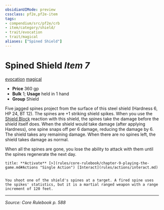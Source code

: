 ```yaml
---
obsidianUIMode: preview
cssclass: pf2e,pf2e-item
tags:
- compendium/src/pf2e/crb
- item/category/shield/
- trait/evocation
- trait/magical
aliases: ["Spined Shield"]
---
```

# Spined Shield *Item 7*  
[evocation](rules/traits/evocation.md "Evocation School Trait")  [magical](rules/traits/magical.md "Magical Item Trait")  

- **Price** 360 gp
- **Bulk** 1; **Usage** held in 1 hand
- **Group** Shield 

Five jagged spines project from the surface of this steel shield (Hardness 6, HP 24, BT 12). The spines are +1 striking shield spikes. When you use the [Shield Block](compendium/feats/shield-block.md) reaction with this shield, the spines take the damage before the shield itself does. When the shield would take damage (after applying Hardness), one spine snaps off per 6 damage, reducing the damage by 6. The shield takes any remaining damage. When there are no spines left, the shield takes damage as normal.

When all the spines are gone, you lose the ability to attack with them until the spines regenerate the next day.

```ad-embed-ability
title: **Activate** [>](rules/core-rulebook/chapter-9-playing-the-game.md#Actions "Single Action") [Interact](rules/actions/interact.md)


You shoot one of the shield's spines at a target. A fired spine uses the spikes' statistics, but it is a martial ranged weapon with a range increment of 120 feet.
```


---
*Source: Core Rulebook p. 588*